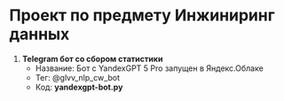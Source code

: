 # Проект по предмету Инжиниринг данных

1. **Telegram бот со сбором статистики**
   - Название: Бот с YandexGPT 5 Pro запущен в Яндекс.Облаке
   - Тег: @glvv_nlp_cw_bot
   - Код: **yandexgpt-bot.py**
  

